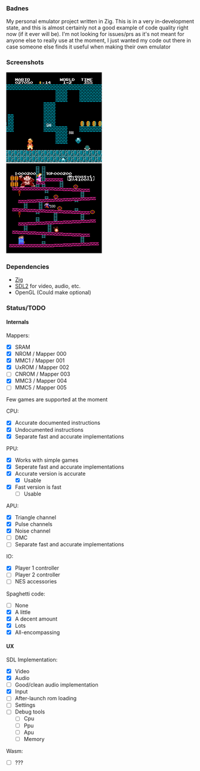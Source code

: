 ### Badnes

My personal emulator project written in Zig.
This is in a very in-development state, and this is almost certainly not a good example of code quality right now (if it ever will be).
I'm not looking for issues/prs as it's not meant for anyone else to really use at the moment, I just wanted my code out there in case someone else finds it useful when making their own emulator

### Screenshots

![Super Mario Bros](screenshots/SMB.png)
![Donkey Kong](screenshots/DK.png)

### Dependencies

- [Zig](https://ziglang.org/)
- [SDL2](https://www.libsdl.org/download-2.0.php) for video, audio, etc.
- OpenGL (Could make optional)

### Status/TODO

#### Internals

Mappers:

- [x] SRAM
- [x] NROM / Mapper 000
- [x] MMC1 / Mapper 001
- [x] UxROM / Mapper 002
- [ ] CNROM / Mapper 003
- [x] MMC3 / Mapper 004
- [ ] MMC5 / Mapper 005

Few games are supported at the moment

CPU:

- [x] Accurate documented instructions
- [x] Undocumented instructions
- [x] Separate fast and accurate implementations

PPU:

- [x] Works with simple games
- [x] Seperate fast and accurate implementations
- [x] Accurate version is accurate
    - [x] Usable
- [x] Fast version is fast
    - [ ] Usable

APU:

- [x] Triangle channel
- [x] Pulse channels
- [x] Noise channel
- [ ] DMC
- [ ] Separate fast and accurate implementations

IO:

- [x] Player 1 controller
- [ ] Player 2 controller
- [ ] NES accessories

Spaghetti code:

- [ ] None
- [x] A little
- [x] A decent amount
- [x] Lots
- [x] All-encompassing

#### UX

SDL Implementation:

- [x] Video
- [x] Audio
- [ ] Good/clean audio implementation
- [x] Input
- [ ] After-launch rom loading
- [ ] Settings
- [ ] Debug tools
    - [ ] Cpu
    - [ ] Ppu
    - [ ] Apu
    - [ ] Memory

Wasm:

- [ ] ???
